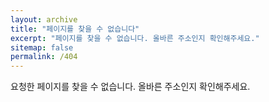 ```yaml
---
layout: archive
title: "페이지를 찾을 수 없습니다"
excerpt: "페이지를 찾을 수 없습니다. 올바른 주소인지 확인해주세요."
sitemap: false
permalink: /404
---
```


요청한 페이지를 찾을 수 없습니다. 올바른 주소인지 확인해주세요.